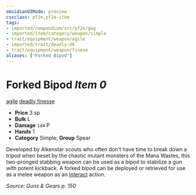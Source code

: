 ```yaml
---
obsidianUIMode: preview
cssclass: pf2e,pf2e-item
tags:
- imported/compendium/src/pf2e/g&g
- imported/item/category/weapon/simple
- trait/equipment/weapon/agile
- imported/trait/deadly-d6
- trait/equipment/weapon/finese
aliases: ["Forked Bipod"]
---
```

# Forked Bipod *Item 0*  
[agile](agile.md)  [deadly <d6>](deadly.md)  [finesse](finesse.md)  

- **Price** 3 sp
- **Bulk** L
- **Damage** `1d4` P
- **Hands** 1
- **Category** Simple; **Group** Spear 

Developed by Alkenstar scouts who often don't have time to break down a tripod when beset by the chaotic mutant monsters of the Mana Wastes, this two-pronged stabbing weapon can be used as a bipod to stabilize a gun with potent kickback. A forked bipod can be deployed or retrieved for use as a melee weapon as an [Interact](interact.md) action.

*Source: Guns & Gears p. 150*